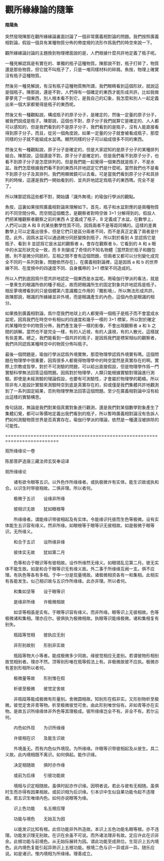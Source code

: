 # 觀所緣緣論的隨筆

#### 陰陽魚

突然發現陳那在觀所緣緣論裏面討論了一個非常廣義相對論的問題。我們按照廣義相對論，假設一個具有某種物質分佈的帶度規的流形作爲我們的時空來說一下。

觀所緣緣論討論的主題換到物理裡面說的是，人們根據什麼共許地定義了瓶子呢。

一種見解認爲是有實在的、單獨的瓶子這種物質。陳那說不對，瓶子打碎了，物質還是那些物質，但它就不叫瓶子了，只是一堆同樣材料的碎屑。魚按，物理上確實沒有瓶子這種物質。

然後另一種見解說，有沒有瓶子這種物質無所謂，我們眼睛看到這個形狀，就說這是個瓶子。陳那說，還是不對，人們得有一個確定的東西才能形成共許。比如我做夢夢見了一個東西，別人根本看不到它，是我自己的幻象，我怎麼和別人一起定義出來一個大家都覺得是瓶子的東西呢。

然後又有一種觀點說，構成瓶子的原子分子，是確定的，然後一定量的原子分子，被我們說成是瓶子。陳那說，這個也不對，原子分子我們就算它是確定的、人人都可以感知的，但是我們看到的不是原子分子，我們看到的是瓶子，沒有人能直接看得到原子分子。而且，從另一個角度說，如果一定量的分子就會被看成瓶子，那麼同樣的分子就不能組成水盆嗎。顯然同樣的分子可以組成很多不同的東西。

然後又有一種觀點說，原子分子是確定的，但是大家認知的是原子分子的某種排列組合。陳那說，這個還是不對。原子分子是確定的，但是我們看不到原子分子，也看不到原子分子是怎麼排列的。但是我們能一起覺得一個東西就是瓶子，不是水盆。我們怎麼根據我們看不到的東西共許地認定它們是什麼呢。當然我們也不是看不到原子分子及其排列，我們用顯微鏡可以去看。可是當我們看到原子分子和其排列的時候，這還是我們一開始看到的、並共許地認定爲瓶子的東西嗎。完全不是了。

所以陳那認爲這些都不對，開始講『識外無境』的瑜伽行學派的觀點。

魚按，這裏如果按照廣義相對論來理解如下。首先，瓶子和水盆對應的是兩種物質的不同空間分佈。而空間這個概念，是觀察者對時空做  3+1 分解得到的。假設人們把某種觀察者觀察之前的東西 A 定義成了瓶子，B 定義成了水盆。在數學上，人們可以說 A 和 B  的某些數學性質不同，因爲兩者不是等距同構的。這樣的差異數學上可以定義出很多，但是它們只是區分兩者不同，而不是真正定義了兩者是什麼。此外，因爲水盆可以通過微分同胚變換到瓶子，所以對於看到  A 並認爲它是瓶子、看到 B 並認爲它是水盆的觀察者 a，會存在觀察者 b，它看到的 A 和 a 眼中的水盆形狀完全一致，而 B  則變成了奇怪的不知名物體［當然對於瓶子和麵包圈，則不是微分同胚的，互相之間不會有這個問題，但兩者又都可以分別變化成完全不同的一系列對象，問題依然存在］。在廣義相對論裡，這是因爲  a 和 b 的世界線不同、在度規中的四速度不同、自身攜帶的 3+1  標架不同造成的。

所以人們到底因爲什麼共許地認定一個東西是水盆呢。用瑜伽行學派的看法，就是一羣衆生的眼識所依的種子相近，故而把眼識所生的固定對象共許地認爲是瓶子。相反夢境裡看到的只是個體第六意識獨立作用的『獨影境』，所以無法形成共許。故陳那說，眼識的所緣緣並非外境，而是眼識產生的內色，這個內色是眼識的相分。

如果換到廣義相對論，爲什麼我們地球上的人都覺得一個瓶子是瓶子而不會當成水盆呢，因爲我們在時空中有相似的四速度和幾乎一樣的  3+1 標架，所以對於確定的某種時空中的物質分佈，我們產生幾乎一樣的影像，不會出現觀察者 a 和 b  之間的誤解。當然也不是完全一樣，有的人近視，有的人遠視，有的人散光，這樣就有些差異。總之，我們能看到一個共許的瓶子，是因爲我們是標架相似的觀察者，我們共同認爲某種時空中的物質分佈叫瓶子。

最後一個問題是，瑜伽行學派認爲外境實無，那麼物理學認爲外境實有嗎。這個問題在物理學中很重要，因爲很多人都覺得物理學中的時空當然是真實存在的啊。實際上宗教或哲學，對於不可測驗的問題，可以給出直接假設，但是物理學作爲一門實驗科學無法回答這個問題。因爲對於物理學，人類只能根據實驗對理論進行測驗。即使是未經測驗的理論假設，也要有可測驗性，才會屬於物理學的範疇。所以除非有人能設計實驗來測驗時空到底是真實存在的，抑或僅是我們集體共許地觀測到了一系列固定結果，否則物理學無法回答這個問題。至少在廣義相對論中沒有給出這樣的實驗構思。

換句話說，無論是我們對某個真實對象進行觀測，還是我們對某個數學對象產生了集體幻覺，都可以等價地定義出我們看到的瓶子，所以暫時廣義相對論沒有告訴人們如何測驗物質世界是否真實存在。瑜伽行學派的理論，依然是一種還沒被排除的可能性。 

=========================================================================

 

观所缘缘论一卷 

陈那菩萨造唐三藏法师玄奘奉诏译 

观所缘缘论 

　　诸有欲令眼等五识。以外色作所缘缘者。或执极微许有实体。能生识故或执和合。以识生时带彼相故。二俱非理。所以者何。 

　　极微于五识　　设缘非所缘 

　　彼相识无故　　犹如眼根等 

　　所缘缘者。谓能缘识带彼相起及有实体。令能缘识托彼而生色等极微。设有实体能生五识容有缘义。然非所缘。如眼根等于眼等识无彼相故。如是极微于眼等识。无所缘义。 

　　和合于五识　　设所缘非缘 

　　彼体实无故　　犹如第二月 

　　色等和合于眼识等有彼相故。设作所缘然无缘义。如眼错乱见第二月。彼无实体不能生故。如是和合于眼等识无有缘义故。外二事于所缘缘互阙一支。俱不应理。有执色等各有多相。于中一分是现量境故。诸极微相资各有一和集相。此相实有各能发生。似己相识故与五识作所缘缘。此亦非理。所以者何。 

　　和集如坚等　　设于眼等识 

　　是缘非所缘　　许极微相故 

　　如坚等相虽是实有。于眼等识容有缘义。而非所缘。眼等识上无彼相故。色等极微诸和集相。理亦应尔。彼俱执为极微相故。执眼等识能缘极微。诸和集相复有别失。 

　　瓶瓯等觉相　　彼执应无别 

　　非形别故别　　形别非实故 

　　瓶瓯等物大小等者。能成极微多少同故。缘彼觉相应无差别。若谓彼物形相别故觉相别者。理亦不然。顶等别形唯在瓶等假法上有。非极微故彼不应执。极微亦有差别形相所以者何。 

　　极微量等故　　形别惟在假 

　　析彼至极微　　彼觉定舍故 

　　非瓶瓯等能成极微有形量别。舍微圆相故。知别形在假非实。又形别物析至极微。彼觉定舍非青等物。析至极微彼觉可舍。由此形别唯世俗有。非如青等亦在实物。是故五识所缘缘体非外色等其理极成。彼所缘缘岂全不有。非全不有。若尔云何。 

　　内色如外现　　为识所缘缘 

　　许彼相在识　　及能生识故 

　　外境虽无。而有内色似外境现。为所缘缘。许眼等识带彼相起及从彼生。具二义故。此内境相既不离识。如何俱起。能作识缘。 

　　决定相随故　　俱时亦作缘 

　　或前为后缘　　引彼功能故 

　　境相与识定相随故。虽俱时起亦作识缘。因明者说。若此与彼有无相随。虽俱时生而亦得有因果相故。或前识相为后识缘。引本识中生似自果功能令起不违理故。若五识生唯缘内色。如何亦说眼等为缘。 

　　识上色功能　　名五根应理 

　　功能与境色　　无始互为因 

　　以能发识比知有根。此但功能非外所造故。本识上五色功能名眼等根。亦不违理。功能发识理无别故。在识在余虽不可说。而外诸法理非有故。定应许此在识非余。此根功能与前境色。从无始际展转为因。谓此功能至成熟位。生现识上五内境色。此内境色复能引起异熟识上五根功能。根境二色与识一异或非一异。随乐应说。如是诸识。惟内境相为所缘缘。理善成立。　　 